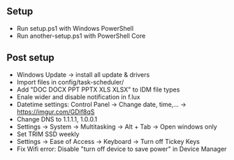 ## Setup
- Run setup.ps1 with Windows PowerShell
- Run another-setup.ps1 with PowerShell Core

## Post setup
- Windows Update -> install all update & drivers
- Import files in config/task-scheduler/
- Add "DOC DOCX PPT PPTX XLS XLSX" to IDM file types
- Enale wider and disable notification in f.lux
- Datetime settings: Control Panel -> Change date, time,... -> https://imgur.com/GDif8qS
- Change DNS to 1.1.1.1, 1.0.0.1
- Settings -> System -> Multitasking -> Alt + Tab -> Open windows only
- Set TRIM SSD weekly
- Settings -> Ease of Access -> Keyboard -> Turn off Tickey Keys
- Fix Wifi error: Disable "turn off device to save power" in Device Manager
